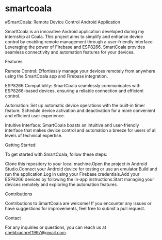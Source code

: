 # smartcoala

#SmartCoala: Remote Device Control Android Application



SmartCoala is an innovative Android application developed during my internship at Coala. This project aims to simplify and enhance device control by enabling remote management through a user-friendly interface. Leveraging the power of Firebase and ESP8266, SmartCoala provides seamless connectivity and automation features for your devices.

Features

Remote Control: Effortlessly manage your devices remotely from anywhere using the SmartCoala app and Firebase integration.

ESP8266 Compatibility: SmartCoala seamlessly communicates with ESP8266-based devices, ensuring a reliable connection and efficient control.

Automation: Set up automatic device operations with the built-in timer feature. Schedule device activation and deactivation for a more convenient and efficient user experience.

Intuitive Interface: SmartCoala boasts an intuitive and user-friendly interface that makes device control and automation a breeze for users of all levels of technical expertise.

Getting Started

To get started with SmartCoala, follow these steps:

Clone this repository to your local machine.Open the project in Android Studio.Connect your Android device for testing or use an emulator.Build and run the application.Log in using your Firebase credentials.Add your ESP8266 devices by following the in-app instructions.Start managing your devices remotely and exploring the automation features.

Contributions

Contributions to SmartCoala are welcome! If you encounter any issues or have suggestions for improvements, feel free to submit a pull request.

Contact

For any inquiries or questions, you can reach us at chebbiachref1997@gmail.com.

